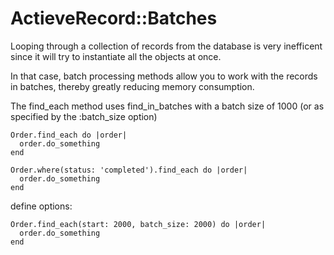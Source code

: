 # ActieveRecord::Batches

Looping through a collection of records from the database is very inefficent since it will try to instantiate all the objects at once.

In that case, batch processing methods allow you to work with the records in batches, thereby greatly reducing memory consumption.

The find_each method uses find_in_batches with a batch size of 1000 (or as specified by the :batch_size option)

```
Order.find_each do |order|
  order.do_something
end

Order.where(status: 'completed').find_each do |order|
  order.do_something
end
```

define options:

```
Order.find_each(start: 2000, batch_size: 2000) do |order|
  order.do_something
end
```
